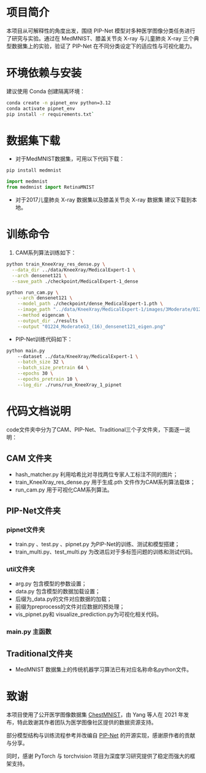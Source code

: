 # 项目简介
本项目从可解释性的角度出发，围绕 PIP-Net 模型对多种医学图像分类任务进行了研究与实验。通过在 MedMNIST、膝盖关节炎 X-ray 与儿童肺炎 X-ray 三个典型数据集上的实验，验证了 PIP-Net 在不同分类设定下的适应性与可视化能力。

# 环境依赖与安装
建议使用 Conda 创建隔离环境：
```bash
conda create -n pipnet_env python=3.12
conda activate pipnet_env
pip install -r requirements.txt`
```
# 数据集下载
- 对于MedMNIST数据集，可用以下代码下载：
```bash
pip install medmnist
```
```python
import medmnist
from medmnist import RetinaMNIST
```
- 对于2017儿童肺炎 X-ray 数据集以及膝盖关节炎 X-ray 数据集 建议下载到本地。

# 训练命令
 1. CAM系列算法训练如下：
```bash
python train_KneeXray_res_dense.py \
  --data_dir ../data/KneeXray/MedicalExpert-1 \
  --arch densenet121 \
  --save_path ./checkpoint/MedicalExpert-1_dense
```
```bash
python run_cam.py \
    --arch densenet121 \
    --model_path ./checkpoint/dense_MedicalExpert-1.pth \
    --image_path "../data/KneeXray/MedicalExpert-1/images/3Moderate/01224_ModerateG3 (16).png" \
    --method eigencam \
    --output_dir ./results \
    --output "01224_ModerateG3_(16)_densenet121_eigen.png"
```
- PIP-Net训练代码如下：
```bash
python main.py 
	--dataset ../data/KneeXray/MedicalExpert-1 \
	--batch_size 32 \
	--batch_size_pretrain 64 \
	--epochs 30 \
	--epochs_pretrain 10 \
	--log_dir ./runs/run_KneeXray_1_pipnet
```
# 代码文档说明
code文件夹中分为了CAM、PIP-Net、Traditional三个子文件夹，下面逐一说明：
## CAM 文件夹
-  hash_matcher.py 利用哈希比对寻找两位专家人工标注不同的图片；
- train_KneeXray_res_dense.py 用于生成.pth 文件作为CAM系列算法载体；
- run_cam.py 用于可视化CAM系列算法。

## PIP-Net文件夹
### pipnet文件夹
- train.py 、test.py 、pipnet.py 为PIP-Net的训练、测试和模型搭建；
- train_multi.py、test_multi.py 为改进后对于多标签问题的训练和测试代码。

### util文件夹
- arg.py 包含模型的参数设置；
- data.py 包含模型的数据加载设置；
- 后缀为_data.py的文件对应数据的加载；
- 前缀为preprocess的文件对应数据的预处理；
- vis_pipnet.py和 visualize_prediction.py为可视化相关代码。
### main.py 主函数

## Traditional文件夹
- MedMNIST 数据集上的传统机器学习算法已有对应名称命名python文件。

# 致谢
本项目使用了公开医学图像数据集 [ChestMNIST](https://medmnist.com/)，由 Yang 等人在 2021 年发布，特此致谢其作者团队为医学图像社区提供的数据资源支持。

部分模型结构与训练流程参考并改编自 [PIP-Net](https://github.com/M-Nauta/PIPNet.) 的开源实现，感谢原作者的贡献与分享。

同时，感谢 PyTorch 与 torchvision 项目为深度学习研究提供了稳定而强大的框架支持。

